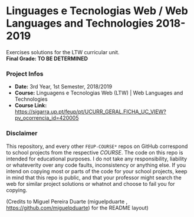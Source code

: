 # Linguages e Tecnologias Web / Web Languages and Technologies 2018-2019
Exercises solutions for the LTW curricular unit.
<br/><b>Final Grade: TO BE DETERMINED</b>

### Project Infos
* **Date:** 3rd Year, 1st Semester, 2018/2019
* **Course:** Linguagens e Tecnologias Web (LTW) | Web Languages and Technologies
* **Course Link:** https://sigarra.up.pt/feup/pt/UCURR_GERAL.FICHA_UC_VIEW?pv_ocorrencia_id=420005


### Disclaimer
This repository, and every other `FEUP-COURSE*` repos on GitHub correspond to school projects from the respective *COURSE*. The code on this repo is intended for educational purposes. I do not take any responsibility, liability or whateverity over any code faults, inconsistency or anything else. If you intend on copying most or parts of the code for your school projects, keep in mind that this repo is public, and that your professor might search the web for similar project solutions or whatnot and choose to fail you for copying.

(Credits to Miguel Pereira Duarte (miguelpduarte , https://github.com/miguelpduarte) for the README layout)
